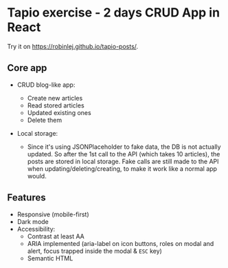 # Tapio exercise - 2 days CRUD App in React

Try it on https://robinlej.github.io/tapio-posts/.

## Core app

- CRUD blog-like app:

  - Create new articles
  - Read stored articles
  - Updated existing ones
  - Delete them

- Local storage:

  - Since it's using JSONPlaceholder to fake data, the DB is not actually updated. So after the 1st call to the API (which takes 10 articles), the posts are stored in local storage. Fake calls are still made to the API when updating/deleting/creating, to make it work like a normal app would.

## Features 

- Responsive (mobile-first) 
- Dark mode
- Accessibility:
  - Contrast at least AA
  - ARIA implemented (aria-label on icon buttons, roles on modal and alert, focus trapped inside the modal & `ESC` key)
  - Semantic HTML
